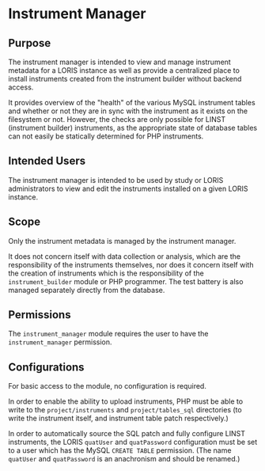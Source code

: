 # Instrument Manager

## Purpose

The instrument manager is intended to view and manage instrument
metadata for a LORIS instance as well as provide a centralized place
to install instruments created from the instrument builder without
backend access.

It provides overview of the "health" of the various MySQL instrument
tables and whether or not they are in sync with the instrument as it
exists on the filesystem or not. However, the checks are only possible
for LINST (instrument builder) instruments, as the appropriate state
of database tables can not easily be statically determined for PHP
instruments.

## Intended Users

The instrument manager is intended to be used by study or LORIS
administrators to view and edit the instruments installed on a given
LORIS instance.

## Scope

Only the instrument metadata is managed by the instrument manager.

It does not concern itself with data collection or analysis,
which are the responsibility of the instruments themselves, nor does
it concern itself with the creation of instruments which is the
responsibility of the `instrument_builder` module or PHP programmer. 
The test battery is also managed separately directly from the database.

## Permissions

The `instrument_manager` module requires the user to have the 
`instrument_manager` permission. 

## Configurations

For basic access to the module, no configuration is required.

In order to enable the ability to upload instruments, PHP must be
able to write to the `project/instruments` and `project/tables_sql`
directories (to write the instrument itself, and instrument table
patch respectively.)

In order to automatically source the SQL patch and fully configure
LINST instruments, the LORIS `quatUser` and `quatPassword` configuration
must be set to a user which has the MySQL `CREATE TABLE` permission.
(The name `quatUser` and `quatPassword` is an anachronism and should
be renamed.)

